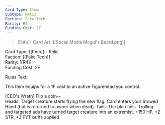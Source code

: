 ```yaml
---
Card Type: Item
Subtype: Relic
Faction: Fake Tech
Rarity: R4
Funding Cost: 2F
---
```

> [!info]- Card Art
> ![[Social Media Mogul's Beard.png]]

Card Type: [[Item]] - Relic  
Faction: [[Fake Tech]]  
Rarity: [[R4]]  
Funding Cost: 2F  

Rules Text:  

This Item equips for a 1F cost to an active Figurehead you control.  

[CEO's Wrath] Flip a coin--  
Heads: Target creature starts flying the new flag. Card enters your Stowed Hand (but is returned to owner when dead).
Tails: The plan fails. Trolling and targeted ads have turned target creature into an extremist. +150 HP, +2 STR, +2 FYT buffs applied.  